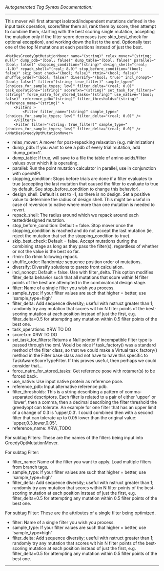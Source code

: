 _Autogenerated Tag Syntax Documentation:_

---
This mover will first attempt isolated/independent mutations defined in the input task operation, score/filter them all, rank them by score, then attempt to combine them, starting with the best scoring single mutation, accepting the mutation only if the filter score decreases (see skip_best_check for optional exception), and working down the list to the end. Optionally test one of the top N mutations at each positions instead of just the best.

```
<MatDesGreedyOptMutationMover name="(string)" relax_mover="(string; null)" dump_pdb="(bool; false)" dump_table="(bool; false)" parallel="(bool; false)" stopping_condition="(string)" design_shell="(real; -1.0)" repack_shell="(real; 8.0)" stop_before_condition="(bool; false)" skip_best_check="(bool; false)" rtmin="(bool; false)" shuffle_order="(bool; false)" diversify="(bool; true)" incl_nonopt="(bool; false)" filter="(string; true_filter)" sample_type="(choices_for_sample_types; low)" filter_delta="(real; 0.0)" task_operations="(string)" scorefxn="(string)" set_task_for_filters="(string)" force_natro_for_stored_tasks="(string)" use_native="(bool; false)" reference_pdb="(string)" filter_thresholds="(string)" reference_name="(string)" >
    <Filters >
        <Filter filter_name="(string)" sample_type="(choices_for_sample_types; low)" filter_delta="(real; 0.0)" />
    </Filters>
    <Filter filter="(string; true_filter)" sample_type="(choices_for_sample_types; low)" filter_delta="(real; 0.0)" />
</MatDesGreedyOptMutationMover>
```

-   relax_mover: A mover for post-repacking relaxation (e.g. minimization)
-   dump_pdb: If you want to see a pdb of every trial mutation, add 'dump_pdb=1'.
-   dump_table: If true, will save to a file the table of amino acids/filter values over which it is operating.
-   parallel: Run the point mutation calculator in parallel, use in conjunction with openMPI.
-   stopping_condition: Stops before trials are done if a filter evaluates to true (accepting the last mutation that caused the filter to evaluate to true by default. See stop_before_condition to change this behavior).
-   design_shell: Default is set to -1, so there is no design. Set a positive value to determine the radius of design shell. This might be useful in case of reversion to native where more than one mutation is needed to revert.
-   repack_shell: The radius around which we repack around each tested/designed mutation.
-   stop_before_condition: Default = false. Stop mover once the stopping_condition is reached and do not accept the last mutation (ie, reject the mutation that set the stopping_condition to true).
-   skip_best_check: Default = false. Accept mutations during the combining stage as long as they pass the filter(s), regardless of whether or not the value is the best so far.
-   rtmin: Do rtmin following repack.
-   shuffle_order: Randomize sequence position order of mutations.
-   diversify: Diversify solutions to pareto front calculation.
-   incl_nonopt: Default = false. Use with filter_delta. This option modifies filter_delta behavior such that all mutations that score within N filter points of the best are attempted in the combinatorial design stage.
-   filter: Name of a single filter you wish you process.
-   sample_type: If your filter values are such that higher = better, use 'sample_type=high'
-   filter_delta: Add sequence diversity; useful with nstruct greater than 1; randomly try any mutation that scores wit     hin N filter points of the best-scoring mutation at each position instead of just the first, e.g. filter_delta=0.5 for attempting any mutation within 0.5 filter points of the best one.
-   task_operations: XRW TO DO
-   scorefxn: XRW TO DO
-   set_task_for_filters: Returns a Null pointer if incompatible filter type is passed through the xml. Would be nice if task_factory() was a standard method of the filter class, so that we could make a Virtual task_factory() method in the Filter base class and not have to have this specific to TaskAwareScoreTypeFilter.  If this proves useful, then perhaps we could consider that...
-   force_natro_for_stored_tasks: Get reference pose with rotamer(s) to be forced back.
-   use_native: Use input native protein as reference pose.
-   reference_pdb: Input alternative reference pdb.
-   filter_thresholds: This is a string describing a pattern of comma-separated descriptors. Each filter is related to a pair of either 'upper' or 'lower', then a comma, then a decimal describing the filter threshold the greedyopt can tolerate. An example for one filter that has an upper limit of a change of 0.3 is 'upper,0.3'. I could combined then with a second filter that can tolerate up to 0.05 lower than the original value: 'upper,0.3,lower,0.05'.
-   reference_name: XRW_TODO


For subtag Filters: These are the names of the filters being input into GreedyOptMutationMover.



For subtag Filter: 

-   filter_name: Name of the filter you want to apply. Load multiple filters from branch tags.
-   sample_type: If your filter values are such that higher = better, use 'sample_type=high'
-   filter_delta: Add sequence diversity; useful with nstruct greater than 1; randomly try any mutation that scores within N filter points of the best-scoring mutation at each position instead of just the first, e.g. filter_delta=0.5 for attempting any mutation within 0.5 filter points of the best one.

For subtag Filter: These are the attributes of a single filter being optimized.

-   filter: Name of a single filter you wish you process.
-   sample_type: If your filter values are such that higher = better, use 'sample_type=high'
-   filter_delta: Add sequence diversity; useful with nstruct greater than 1; randomly try any mutation that scores wit     hin N filter points of the best-scoring mutation at each position instead of just the first, e.g. filter_delta=0.5 for attempting any mutation within 0.5 filter points of the best one.

---
